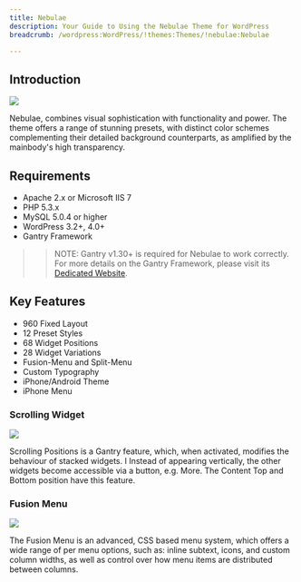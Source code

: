 ```yaml
---
title: Nebulae
description: Your Guide to Using the Nebulae Theme for WordPress
breadcrumb: /wordpress:WordPress/!themes:Themes/!nebulae:Nebulae

---
```


Introduction
-----

![][nebulae]

Nebulae, combines visual sophistication with functionality and power. The theme offers a range of stunning presets, with distinct color schemes complementing their detailed background counterparts, as amplified by the mainbody's high transparency.

Requirements
-----

* Apache 2.x or Microsoft IIS 7
* PHP 5.3.x
* MySQL 5.0.4 or higher
* WordPress 3.2+, 4.0+
* Gantry Framework

>> NOTE: Gantry v1.30+ is required for Nebulae to work correctly. For more details on the Gantry Framework, please visit its [Dedicated Website][gantry].

Key Features
-----

* 960 Fixed Layout
* 12 Preset Styles
* 68 Widget Positions
* 28 Widget Variations
* Fusion-Menu and Split-Menu
* Custom Typography
* iPhone/Android Theme
* iPhone Menu

### Scrolling Widget

![][scrolling]

Scrolling Positions is a Gantry feature, which, when activated, modifies the behaviour of stacked widgets. I Instead of appearing vertically, the other widgets become accessible via a button, e.g. More. The Content Top and Bottom position have this feature.

### Fusion Menu

![][fusion]

The Fusion Menu is an advanced, CSS based menu system, which offers a wide range of per menu options, such as: inline subtext, icons, and custom column widths, as well as control over how menu items are distributed between columns.

[gantry]: http://gantry.org/
[gantry_install]: ../../start/gantry.md
[nebulae]: assets/nebulae.jpeg
[scrolling]: assets/scrolling.jpg
[fusion]: assets/fusion.jpg
[bootstrap]: http://twitter.github.com/bootstrap/
